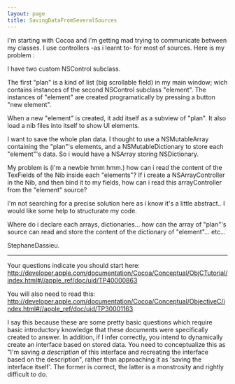 ```yaml
---
layout: page
title: SavingDataFromSeveralSources
---
```


I'm starting with Cocoa and i'm getting mad trying to communicate between my classes.
I use controllers -as i learnt to- for most of sources. Here is my problem :

I have two custom NSControl subclass.

The first "plan" is a kind of list (big scrollable field) in my main window; wich contains instances of the second NSControl subclass "element".
The instances of "element" are created programatically by pressing a button "new element".

When a new "element" is created, it add itself as a subview of "plan". It also load a nib files into itself to show UI elements.

I want to save the whole plan data. I thought to use a NSMutableArray containing the "plan"'s elements, and a NSMutableDictionary to store each "element"'s data. So i would have a NSArray storing NSDictionary.

My problem is (i'm a newbie hmm hmm.) how can i read the content of the TexFields of the Nib inside each "elements"? If i create a NSArrayController in the Nib, and then bind it to my fields, how can i read this arrayController from the "element" source?

I'm not searching for a precise solution here as i know it's a little abstract.. I would like some help to structurate my code.

Where do i declare each arrays, dictionaries... how can the array of "plan"'s source can read and store the content of the dictionary of "element"... etc...

StephaneDassieu.

----

Your questions indicate you should start here: http://developer.apple.com/documentation/Cocoa/Conceptual/ObjCTutorial/index.html#//apple_ref/doc/uid/TP40000863

You will also need to read this: http://developer.apple.com/documentation/Cocoa/Conceptual/ObjectiveC/index.html#//apple_ref/doc/uid/TP30001163

I say this because these are some pretty basic questions which require basic introductory knowledge that these documents were specifically created to answer. In addition, if I infer correctly, you intend to dynamically create an interface based on stored data. You need to conceptualize this as "I'm saving *a description* of this interface and recreating the interface based on the description", rather than approaching it as 'saving the interface itself'. The former is correct, the latter is a monstrosity and rightly difficult to do.

